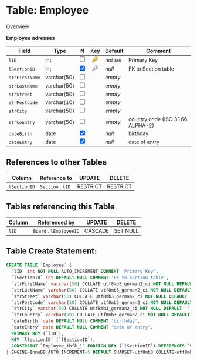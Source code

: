 # Table: Employee

[Overview](../index.md)

**Employee adresses**

|Field|Type|N|Key|Default|Comment|
|-----|----|-|:-:|-------|-------|
|`lID`|int|![](../images/unchecked.png)|![](../images/pri_key.png)|*not set*|Primary Key|
|`lSectionID`|int|![](../images/checked.png)|![](../images/mul_key.png)|*null*|FK to Section table|
|`strFirstName`|varchar(50)|![](../images/unchecked.png)||*empty*||
|`strLastName`|varchar(50)|![](../images/unchecked.png)||*empty*||
|`strStreet`|varchar(50)|![](../images/unchecked.png)||*empty*||
|`strPostcode`|varchar(10)|![](../images/unchecked.png)||*empty*||
|`strCity`|varchar(50)|![](../images/unchecked.png)||*empty*||
|`strCountry`|varchar(50)|![](../images/unchecked.png)||*empty*|country code (ISO 3166 ALPHA-2)|
|`dateBirth`|date|![](../images/checked.png)||*null*|birthday|
|`dateEntry`|date|![](../images/checked.png)||*null*|date of entry|


## References to other Tables
|Column|Reference to|UPDATE|DELETE|
|------|------------|------|------|
|`lSectionID`|`Section` . `lID`|RESTRICT|RESTRICT|


## Tables referencing this Table
|Column|Referenced by|UPDATE|DELETE|
|------|-------------|------|------|
|`lID`|`Board` . `lEmployeeID`|CASCADE|SET NULL|
## Table Create Statement: 

```SQL
CREATE TABLE `Employee` (
  `lID` int NOT NULL AUTO_INCREMENT COMMENT 'Primary Key',
  `lSectionID` int DEFAULT NULL COMMENT 'FK to Section table',
  `strFirstName` varchar(50) COLLATE utf8mb3_german2_ci NOT NULL DEFAULT '',
  `strLastName` varchar(50) COLLATE utf8mb3_german2_ci NOT NULL DEFAULT '',
  `strStreet` varchar(50) COLLATE utf8mb3_german2_ci NOT NULL DEFAULT '',
  `strPostcode` varchar(10) COLLATE utf8mb3_german2_ci NOT NULL DEFAULT '',
  `strCity` varchar(50) COLLATE utf8mb3_german2_ci NOT NULL DEFAULT '',
  `strCountry` varchar(50) COLLATE utf8mb3_german2_ci NOT NULL DEFAULT '' COMMENT 'country code (ISO 3166 ALPHA-2)',
  `dateBirth` date DEFAULT NULL COMMENT 'birthday',
  `dateEntry` date DEFAULT NULL COMMENT 'date of entry',
  PRIMARY KEY (`lID`),
  KEY `lSectionID` (`lSectionID`),
  CONSTRAINT `Employee_ibfk_1` FOREIGN KEY (`lSectionID`) REFERENCES `Section` (`lID`) ON DELETE RESTRICT ON UPDATE RESTRICT
) ENGINE=InnoDB AUTO_INCREMENT=5 DEFAULT CHARSET=utf8mb3 COLLATE=utf8mb3_german2_ci COMMENT='Employee adresses'
```
